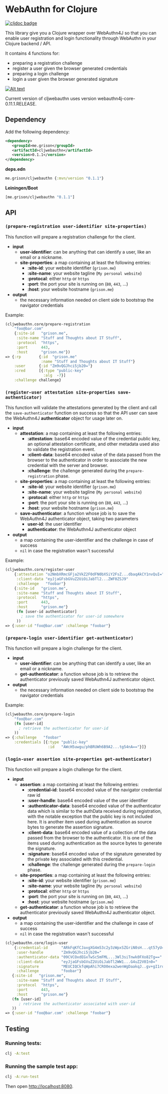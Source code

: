 # WebAuthn for Clojure

[![cljdoc badge](https://cljdoc.org/badge/me.grison/cljwebauthn)](https://cljdoc.org/d/me.grison/cljwebauthn/0.1.1)

This library give you a Clojure wrapper over WebAuthn4J so that you can enable user registration and login functionality through WebAuthn in your Clojure backend / API.

It contains 4 functions for:

- preparing a registration challenge
- register a user given the browser generated credentials
- preparing a login challenge
- login a user given the browser generated signature

[![Alt text](https://img.youtube.com/vi/Q_2O13_yST4/0.jpg)](https://www.youtube.com/watch?v=Q_2O13_yST4)

Current version of cljwebauthn uses version webauthn4j-core-0.11.1.RELEASE.

## Dependency

Add the following dependency:

```xml
<dependency>
   <groupId>me.grison</groupId>
   <artifactId>cljwebauthn</artifactId>
   <version>0.1.1</version>
</dependency>
```

**deps.edn**
```clojure
me.grison/cljwebauthn {:mvn/version "0.1.1"}
```

**Leiningen/Boot**
```clojure
[me.grison/cljwebauthn "0.1.1"]
```

## API

### `(prepare-registration user-identifier site-properties)`

This function will prepare a registration challenge for the client.

- **input** 
  - **user-identifier**: can be anything that can identify a user, like an email or a nickname.
  - **site-properties**: a map containing at least the following entries:
    - **:site-id**: your website identifier (`grison.me`)
    - **:site-name**: your website tagline (`My personal website`)
    - **:protocal**: either `http` or `https`
    - **:port**: the port your site is running on (`80`, `443`, ...)
    - **:host**: your website hostname (`grison.me`)
- **output**
    - the necessary information needed on client side to bootstrap the navigator credentials

Example:
```clojure
(cljwebauthn.core/prepare-registration 
    "foo@bar.com" 
    {:site-id   "grison.me",
     :site-name "Stuff and Thoughts about IT Stuff",
     :protocol  "https",
     :port      443,
     :host      "grison.me"})
=> {:rp        {:id  "grison.me"
                :name "Stuff and Thoughts about IT Stuff"}
    :user      {:id "Zm9vQGJhci5jb20="}
    :cred      [{:type "public-key"
                 :alg  -7}]
    :challenge challenge}
```



### `(register-user attestation site-properties save-authenticator)`

This function will validate the attestations generated by the client and call the `save-authenticator` function on success so that the API user can save the WebAuthn4J **authenticator** object for usage later on.

- **input** 
  - **attestation**: a map containing at least the following entries:
    - **:attestation**: base64 encoded value of the credential public key, an optional attestation certificate, and other metadata used also to validate the registration event. 
    - **:client-data**: base64 encoded value of the data passed from the browser to the authenticator in order to associate the new credential with the server and browser.
    - **:challenge**: the challenge generated during the `prepare-registration` phase.
  - **site-properties**: a map containing at least the following entries:
    - **:site-id**: your website identifier (`grison.me`)
    - **:site-name**: your website tagline (`My personal website`)
    - **:protocal**: either `http` or `https`
    - **:port**: the port your site is running on (`80`, `443`, ...)
    - **:host**: your website hostname (`grison.me`)
  - **save-authenticator**: a function whose job is to save the WebAuthn4J authenticator object, taking two parameters
    - **user-id**: the user identifier
    - **authenticator**: the WebAuthn4J authenticator object
- **output**
    - a map containing the user-identifier and the challenge in case of success
    - `nil` in case the registration wasn't successful

Example:
```clojure
(cljwebauthn.core/register-user 
    {:attestation "o2NmbXRmcGFja2VkZ2F0dFN0bXSiY2FsZ...dbaqAkCY1nvQuI="
     :client-data "eyJjaGFsbGVuZ2UiOiJabTl2...ZWF0ZSJ9"
     :challenge   "foobar"}
    {:site-id   "grison.me",
     :site-name "Stuff and Thoughts about IT Stuff",
     :protocol  "https",
     :port      443,
     :host      "grison.me"}
     (fn [user-id authenticator] 
       ; save the authenticator for user-id somewhere
     ))
=> {:user-id "foo@bar.com" :challenge "foobar"} 
```


### `(prepare-login user-identifier get-authenticator)`

This function will prepare a login challenge for the client.

- **input** 
  - **user-identifier**: can be anything that can identify a user, like an email or a nickname.
  - **get-authenticator**: a function whose job is to retrieve the authenticator previously saved WebAuthn4J authenticator object.
- **output**
    - the necessary information needed on client side to bootstrap the navigator credentials

Example:
```clojure
(cljwebauthn.core/prepare-login 
    "foo@bar.com" 
    (fn [user-id]
      ; retrieve the authenticator for user-id
    ))
=> {:challenge   "foobar"
    :credentials [{:type "public-key"
                   :id   "AWcH5uwgu/phBRUWh6B9A2...tg54nA=="}]}
```



### `(login-user assertion site-properties get-authenticator)`

This function will prepare a login challenge for the client.

- **input** 
  - **assertion**: a map containing at least the following entries:
    - **:credential-id**: base64 encoded value of the navigator credential raw id
    - **:user-handle**: base64 encoded value of the user identifier
    - **:authenticator-data**: base64 encoded value of the authenticator data which is similar to the authData received during registration, with the notable exception that the public key is not included here. It is another item used during authentication as source bytes to generate the assertion signature.
    - **:client-data**: base64 encoded value of a collection of the data passed from the browser to the authenticator. It is one of the items used during authentication as the source bytes to generate the signature.
    - **:signature**: base64 encoded value of the signature generated by the private key associated with this credential. 
    - **:challenge**: the challenge generated during the `prepare-login` phase. 
  - **site-properties**: a map containing at least the following entries:
    - **:site-id**: your website identifier (`grison.me`)
    - **:site-name**: your website tagline (`My personal website`)
    - **:protocal**: either `http` or `https`
    - **:port**: the port your site is running on (`80`, `443`, ...)
    - **:host**: your website hostname (`grison.me`)
  - **get-authenticator**: a function whose job is to retrieve the authenticator previously saved WebAuthn4J authenticator object.
- **output**
    - a map containing the user-identifier and the challenge in case of success
    - `nil` in case the registration wasn't successful

```clojure
(cljwebauthn.core/login-user
    {:credential-id      "ARkFqKfCJaxgXG4m53c2y3zWpxSZGriN0sH...qt57yU="
     :user-handle        "Zm9vQGJhci5jb20="
     :authenticator-data "09CVCOxdEGxTwSc5mFML...3Wl3siTnwk0FXo82Tg=="
     :client-data        "eyJjaGFsbGVuZ2UiOiJabTl2WW1...G4uZ2V0In0="
     :signature          "MEUCIQCkfqWpAhi7CRO0exa2wenWgDaakqJ..gv+gI1roY="
     :challenge          "foobar"}
   {:site-id   "grison.me",
     :site-name "Stuff and Thoughts about IT Stuff",
     :protocol  "https",
     :port      443,
     :host      "grison.me"}  
   (fn [user-id] 
      ; retrieve the authenticator associated with user-id
   ))
=> {:user-id "foo@bar.com" :challenge "foobar"} 
```

## Testing

### Running tests:

```bash
clj -A:test
```

### Running the sample test app:

```bash
clj -A:run-test
```

Then open [http://localhost:8080](http://localhost:8080).



